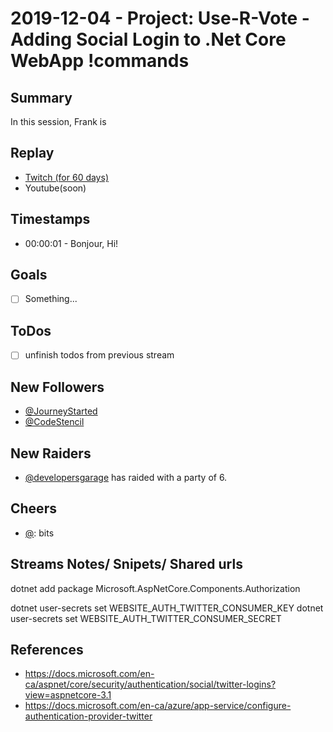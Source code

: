 
# 2019-12-04 - Project: Use-R-Vote - Adding Social Login to .Net Core WebApp !commands

Summary
-------

In this session, Frank is 

Replay
------

- [Twitch (for 60 days)](https://www.twitch.tv/videos/517088126)
- Youtube(soon)


Timestamps
--------

- 00:00:01 - Bonjour, Hi!


Goals
-----

- [ ] Something...



ToDos
-----
- [ ] unfinish todos from previous stream


New Followers
-------------

- [@JourneyStarted](https://www.twitch.tv/JourneyStarted)
- [@CodeStencil](https://www.twitch.tv/CodeStencil)


New Raiders
---------------

- [@developersgarage](https://www.twitch.tv/developersgarage)  has raided with a party of 6.



Cheers
------

- [@](https://www.twitch.tv/):  bits



Streams Notes/ Snipets/ Shared urls
-----------------------------------

dotnet add package  Microsoft.AspNetCore.Components.Authorization

dotnet user-secrets set WEBSITE_AUTH_TWITTER_CONSUMER_KEY <Key>
dotnet user-secrets set WEBSITE_AUTH_TWITTER_CONSUMER_SECRET <Secret>


References
----------

- https://docs.microsoft.com/en-ca/aspnet/core/security/authentication/social/twitter-logins?view=aspnetcore-3.1
- https://docs.microsoft.com/en-ca/azure/app-service/configure-authentication-provider-twitter

